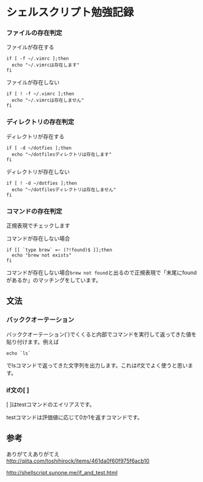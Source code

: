 # シェルスクリプト勉強記録

### ファイルの存在判定

ファイルが存在する
```
if [ -f ~/.vimrc ];then
  echo "~/.vimrcは存在します"
fi
```

ファイルが存在しない
```
if [ ! -f ~/.vimrc ];then
  echo "~/.vimrcは存在しません"
fi
```

### ディレクトリの存在判定

ディレクトリが存在する
```
if [ -d ~/dotfies ];then
  echo "~/dotfilesディレクトリは存在します"
fi
```

ディレクトリが存在しない
```
if [ ! -d ~/dotfies ];then
  echo "~/dotfilesディレクトリは存在しません"
fi
```

### コマンドの存在判定

正規表現でチェックします

コマンドが存在しない場合
```
if [[ `type brew` =~ (?!found)$ ]];then
  echo "brew not exists"
fi
```
コマンドが存在しない場合`brew not found`と出るので正規表現で「末尾にfoundがあるか」のマッチングをしています。

## 文法
### バッククオーテーション
バッククオーテーション(\`)でくくると内部でコマンドを実行して返ってきた値を貼り付けます。例えば
```
echo `ls`
```
でlsコマンドで返ってきた文字列を出力します。これはif文でよく使うと思います。

### if文の[ ]
[ ]はtestコマンドのエイリアスです。

testコマンドは評価値に応じて0か1を返すコマンドです。

## 参考
ありがてえありがてえ
http://qiita.com/toshihirock/items/461da0f60f975f6acb10

http://shellscript.sunone.me/if_and_test.html
